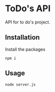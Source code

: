 # ToDo's API

API for to do's project.

## Installation

Install the packages

```node
npm i
```

## Usage

```node
node server.js
```
